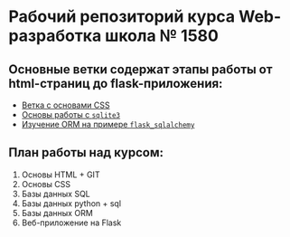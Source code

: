 # Рабочий репозиторий курса Web-разработка школа № 1580

## Основные ветки содержат этапы работы от html-страниц до flask-приложения:

 + [Ветка с основами CSS](https://github.com/xfiendx4life/testrepo/tree/cssready)
 + [Основы работы с `sqlite3`](https://github.com/xfiendx4life/testrepo/tree/db/db)
 + [Изучение ORM на примере `flask_sqlalchemy`](https://github.com/xfiendx4life/testrepo/tree/orm/db/ORM)

## План работы над курсом:

1. Основы HTML + GIT
2. Основы CSS
3. Базы данных SQL
4. Базы данных python + sql
5. Базы данных ORM
6. Веб-приложение на Flask
